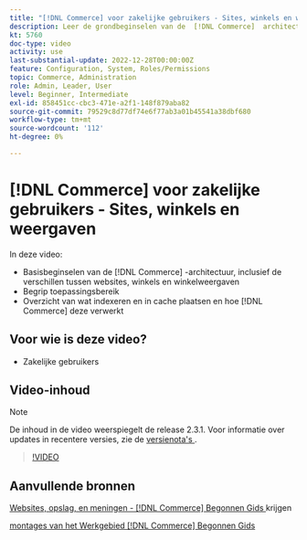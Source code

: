 ```yaml
---
title: "[!DNL Commerce] voor zakelijke gebruikers - Sites, winkels en weergaven"
description: Leer de grondbeginselen van de  [!DNL Commerce]  architectuur, met inbegrip van de verschillen tussen websites, opslag, opslagmeningen, en toepassingswerkingsgebied. Indexering en caching begrijpen.
kt: 5760
doc-type: video
activity: use
last-substantial-update: 2022-12-28T00:00:00Z
feature: Configuration, System, Roles/Permissions
topic: Commerce, Administration
role: Admin, Leader, User
level: Beginner, Intermediate
exl-id: 858451cc-cbc3-471e-a2f1-148f879aba82
source-git-commit: 79529c8d77df74e6f77ab3a01b45541a38dbf680
workflow-type: tm+mt
source-wordcount: '112'
ht-degree: 0%

---
```


# [!DNL Commerce] voor zakelijke gebruikers - Sites, winkels en weergaven

In deze video:

- Basisbeginselen van de [!DNL Commerce] -architectuur, inclusief de verschillen tussen websites, winkels en winkelweergaven
- Begrip toepassingsbereik
- Overzicht van wat indexeren en in cache plaatsen en hoe [!DNL Commerce] deze verwerkt

## Voor wie is deze video?

- Zakelijke gebruikers

## Video-inhoud

>[!NOTE]
>
>De inhoud in de video weerspiegelt de release 2.3.1. Voor informatie over updates in recentere versies, zie de [ versienota&#39;s ](https://experienceleague.adobe.com/docs/commerce-operations/release/notes/overview.html).

>[!VIDEO](https://video.tv.adobe.com/v/35945?quality=12&learn=on)

## Aanvullende bronnen

[ Websites, opslag, en meningen -  [!DNL Commerce]  Begonnen Gids ](https://experienceleague.adobe.com/docs/commerce-admin/start/setup/websites-stores-views.html) krijgen

[ montages van het Werkgebied  [!DNL Commerce]  Begonnen Gids ](https://experienceleague.adobe.com/docs/commerce-admin/start/setup/websites-stores-views.html#scope-settings)
